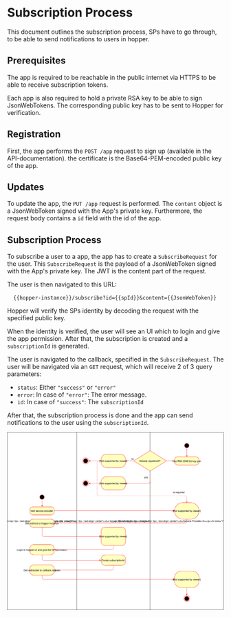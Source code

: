 # Subscription Process
This document outlines the subscription process, SPs have to go through, to be able to send notifications to users in hopper.

## Prerequisites
The app is required to be reachable in the public internet via HTTPS to be able to receive subscription tokens.

Each app is also required to hold a private RSA key to be able to sign JsonWebTokens. The corresponding public key has to be sent to Hopper for verification.

## Registration
First, the app performs the `POST /app` request to sign up (available in the API-documentation). the certificate is the Base64-PEM-encoded public key of the app. 

## Updates
To update the app, the `PUT /app` request is performed. The `content` object is a JsonWebToken signed with the App's private key. Furthermore, the request body contains a `id` field with the id of the app.

## Subscription Process
To subscribe a user to a app, the app has to create a `SubscribeRequest` for the user. This `SubscribeRequest` is the payload of a JsonWebToken signed with the App's private key. The JWT is the content part of the request. 

The user is then navigated to this URL:
```URL 
  {{hopper-instance}}/subscribe?id={{spId}}&content={{JsonWebToken}}
```
Hopper will verify the SPs identity by decoding the request with the specified public key.

When the identity is verified, the user will see an UI which to login and give the app permission. After that, the subscription is created and a `subscriptionId` is generated. 

The user is navigated to the callback, specified in the `SubscribeRequest`. The user will be navigated via an `GET` request, which will receive 2 of 3 query parameters: 
  - `status`: Either `"success"` or `"error"`
  - `error`: In case of `"error"`: The error message.
  - `id`: In case of `"success"`: The `subscriptionId`
  
After that, the subscription process is done and the app can send notifications to the user using the `subscriptionId`.  
  
![flow diagram](img/subscriptionProcess.svg "Flow Diagram")

